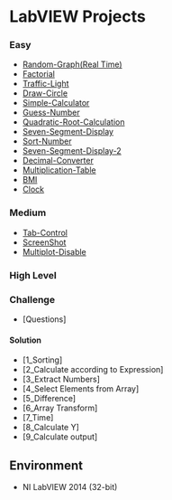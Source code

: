 # LabVIEW Projects
### Easy
* [Random-Graph(Real Time)](Random-graph(real-time)/README.md)
* [Factorial](Factorial/README.md)
* [Traffic-Light](Traffic-Light/README.md)
* [Draw-Circle](Draw-Circle/README.md)
* [Simple-Calculator](Simple-Calculator/README.md)
* [Guess-Number](Guess-Number/README.md)
* [Quadratic-Root-Calculation](Quadratic-Root-Calculation/README.md)
* [Seven-Segment-Display](Seven-Segment-Display/README.md)
* [Sort-Number](Sort-Number/README.md)
* [Seven-Segment-Display-2](Seven-Segment-Display-2/README.md)
* [Decimal-Converter](Decimal-Converter/README.md)
* [Multiplication-Table](Multiplication-Table/README.md)
* [BMI](BMI/README.md)
* [Clock](Clock/README.md)

### Medium
* [Tab-Control](Tab-Control/README.md)
* [ScreenShot](ScreenShot/README.md)
* [Multiplot-Disable](Multiplot-Disable/README.md)

### High Level

### Challenge
 * [Questions]
 
#### Solution
 * [1_Sorting]
 * [2_Calculate according to Expression]
 * [3_Extract Numbers]
 * [4_Select Elements from Array]
 * [5_Difference]
 * [6_Array Transform]
 * [7_Time]
 * [8_Calculate Y]
 * [9_Calculate output]
 
## Environment
* NI LabVIEW 2014 (32-bit)
